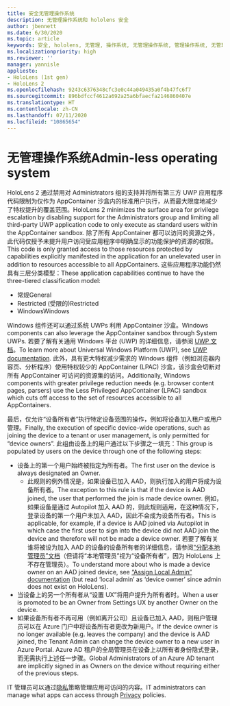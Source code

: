 ```yaml
---
title: 安全无管理操作系统
description: 无管理操作系统和 hololens 安全
author: jbennett
ms.date: 6/30/2020
ms.topic: article
keywords: 安全, hololens, 无管理, 操作系统, 无管理操作系统, 管理操作系统, 无管理操作系统, hololens 2, hololens 2 安全,
ms.localizationpriority: high
ms.reviewer: ''
manager: yannisle
appliesto:
- HoloLens (1st gen)
- HoloLens 2
ms.openlocfilehash: 9243c6376348cfc3e0c44a049435a0f4b47fc6f7
ms.sourcegitcommit: 896bdfccf4612a692a25a6bfaecfa2146860407e
ms.translationtype: HT
ms.contentlocale: zh-CN
ms.lasthandoff: 07/11/2020
ms.locfileid: "10865654"
---
```

# <span data-ttu-id="f4e8f-104">无管理操作系统</span><span class="sxs-lookup"><span data-stu-id="f4e8f-104">Admin-less operating system</span></span>

<span data-ttu-id="f4e8f-105">HoloLens 2 通过禁用对 Administrators 组的支持并将所有第三方 UWP 应用程序代码限制为仅作为 AppContainer 沙盒内的标准用户执行，从而最大限度地减少了特权提升的覆盖范围。</span><span class="sxs-lookup"><span data-stu-id="f4e8f-105">HoloLens 2 minimizes the surface area for privilege escalation by disabling support for the Administrators group and limiting all third-party UWP application code to only execute as standard users within the AppContainer sandbox.</span></span> <span data-ttu-id="f4e8f-106">除了所有 AppContainer 都可以访问的资源之外，此代码仅授予未提升用户访问受应用程序中明确显示的功能保护的资源的权限。</span><span class="sxs-lookup"><span data-stu-id="f4e8f-106">This code is only granted access to those resources protected by capabilities explicitly manifested in the application for an unelevated user in addition to resources accessible to all AppContainers.</span></span>
<span data-ttu-id="f4e8f-107">这些应用程序功能仍然具有三层分类模型：</span><span class="sxs-lookup"><span data-stu-id="f4e8f-107">These application capabilities continue to have the three-tiered classification model:</span></span>
  * <span data-ttu-id="f4e8f-108">常规</span><span class="sxs-lookup"><span data-stu-id="f4e8f-108">General</span></span>
  * <span data-ttu-id="f4e8f-109">Restricted (受限的)</span><span class="sxs-lookup"><span data-stu-id="f4e8f-109">Restricted</span></span>
  * <span data-ttu-id="f4e8f-110">Windows</span><span class="sxs-lookup"><span data-stu-id="f4e8f-110">Windows</span></span>

<span data-ttu-id="f4e8f-111">Windows 组件还可以通过系统 UWPs 利用 AppContainer 沙盒。</span><span class="sxs-lookup"><span data-stu-id="f4e8f-111">Windows components can also leverage the AppContainer sandbox through System UWPs.</span></span> <span data-ttu-id="f4e8f-112">若要了解有关通用 Windows 平台 (UWP) 的详细信息，请参阅 [UWP 文档](https://docs.microsoft.com/windows/uwp/)。</span><span class="sxs-lookup"><span data-stu-id="f4e8f-112">To learn more about Universal Windows Platform (UWP), see [UWP documentation](https://docs.microsoft.com/windows/uwp/).</span></span> <span data-ttu-id="f4e8f-113">此外，具有更大特权减少需求的 Windows 组件（例如浏览器内容页、分析程序）使用特权较少的 AppContainer (LPAC) 沙盒，该沙盒会切断对所有 AppContainer 可访问的资源集的访问。</span><span class="sxs-lookup"><span data-stu-id="f4e8f-113">Additionally, Windows components with greater privilege reduction needs (e.g. browser content pages, parsers) use the Less Privileged AppContainer (LPAC) sandbox which cuts off access to the set of resources accessible to all AppContainers.</span></span>

<span data-ttu-id="f4e8f-114">最后，仅允许“设备所有者”执行特定设备范围的操作，例如将设备加入租户或用户管理。</span><span class="sxs-lookup"><span data-stu-id="f4e8f-114">Finally, the execution of specific device-wide operations, such as joining the device to a tenant or user management, is only permitted for “device owners”.</span></span> <span data-ttu-id="f4e8f-115">此组由设备上的用户通过以下步骤之一填充：</span><span class="sxs-lookup"><span data-stu-id="f4e8f-115">This group is populated by users on the device through one of the following steps:</span></span>
  * <span data-ttu-id="f4e8f-116">设备上的第一个用户始终被指定为所有者。</span><span class="sxs-lookup"><span data-stu-id="f4e8f-116">The first user on the device is always designated an Owner.</span></span> 
    * <span data-ttu-id="f4e8f-117">此规则的例外情况是，如果设备已加入 AAD，则执行加入的用户将成为设备所有者。</span><span class="sxs-lookup"><span data-stu-id="f4e8f-117">The exception to this rule is that if the device is AAD joined, the user that performed the join is made device owner.</span></span> <span data-ttu-id="f4e8f-118">例如，如果设备是通过 Autopilot 加入 AAD 的，则此规则适用，在这种情况下，登录设备的第一个用户未加入 AAD，因此不会成为设备所有者。</span><span class="sxs-lookup"><span data-stu-id="f4e8f-118">This is applicable, for example, if a device is AAD joined via Autopilot in which case the first user to sign into the device did not AAD join the device and therefore will not be made a device owner.</span></span> <span data-ttu-id="f4e8f-119">若要了解有关谁将被设为加入 AAD 的设备的设备所有者的详细信息，请参阅[“分配本地管理员”文档](https://docs.microsoft.com/azure/active-directory/devices/assign-local-admin)（但请将“本地管理员”视为“设备所有者”，因为 HoloLens 上不存在管理员）。</span><span class="sxs-lookup"><span data-stu-id="f4e8f-119">To understand more about who is made a device owner on an AAD joined device, see [“Assign Local Admin” documentation](https://docs.microsoft.com/azure/active-directory/devices/assign-local-admin) (but read ‘local admin’ as ‘device owner’ since admin does not exist on HoloLens).</span></span>
  * <span data-ttu-id="f4e8f-120">当设备上的另一个所有者从“设置 UX”将用户提升为所有者时。</span><span class="sxs-lookup"><span data-stu-id="f4e8f-120">When a user is promoted to be an Owner from Settings UX by another Owner on the device.</span></span>
  * <span data-ttu-id="f4e8f-121">如果设备所有者不再可用（例如离开公司）且设备已加入 AAD，则租户管理员可以在 Azure 门户中将设备所有者更改为新用户。</span><span class="sxs-lookup"><span data-stu-id="f4e8f-121">If the device owner is no longer available (e.g. leaves the company) and the device is AAD joined, the Tenant Admin can change the device owner to a new user in Azure Portal.</span></span>
<span data-ttu-id="f4e8f-122">Azure AD 租户的全局管理员在设备上以所有者身份隐式登录，而无需执行上述任一步骤。</span><span class="sxs-lookup"><span data-stu-id="f4e8f-122">Global Administrators of an Azure AD tenant are implicitly signed in as Owners on the device without requiring either of the previous steps.</span></span> 

<span data-ttu-id="f4e8f-123">IT 管理员可以通过[隐私](https://docs.microsoft.com/windows/client-management/mdm/policy-csp-privacy)策略管理应用可访问的内容。</span><span class="sxs-lookup"><span data-stu-id="f4e8f-123">IT administrators can manage what apps can access through [Privacy](https://docs.microsoft.com/windows/client-management/mdm/policy-csp-privacy) policies.</span></span> 
